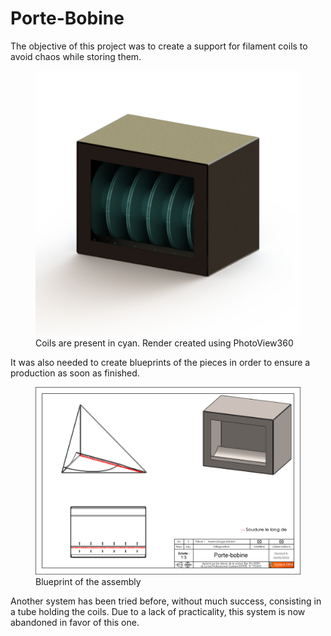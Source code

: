 # Porte-Bobine

The objective of this project was to create a support for filament coils to avoid chaos while storing them.

<figure>
    <img src=Rendu.png>
    <figcaption>Coils are present in cyan. Render created using PhotoView360</figcaption>
</figure>

It was also needed to create blueprints of the pieces in order to ensure a production as soon as finished.

<figure>
    <img src=plan-assemblage.png>
    <figcaption>Blueprint of the assembly</figcaption>
</figure>

Another system has been tried before, without much success, consisting in a tube holding the coils. Due to a lack of practicality, this system is now abandoned in favor of this one.